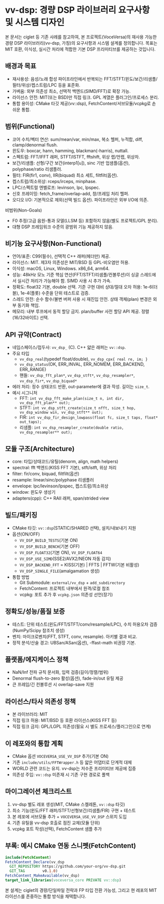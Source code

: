 # vv-dsp: 경량 DSP 라이브러리 요구사항 및 시스템 디자인

본 문서는 ciglet 등 기존 사례를 참고하여, 본 프로젝트(VoceVersa)의 재사용 가능한 경량 DSP 라이브러리(vv-dsp, 가칭)의 요구사항과 시스템 설계를 정의합니다. 목표는 MIT 호환, 이식성, 실시간 처리에 적합한 기본 DSP 프리미티브를 제공하는 것입니다.

## 배경과 목표

- 재사용성: 음성/노래 합성 파이프라인에서 반복되는 FFT/STFT/윈도/보간/리샘플/필터/위상/켑스트럼/LPC 등을 표준화.
- 가벼움: 외부 의존성 최소, 선택적 백엔드(SIMD/FFT)로 확장 가능.
- 라이선스 안전: MIT(또는 BSD)만 직접 링크. GPL 계열은 플러그인/프로세스 분리.
- 통합 용이성: CMake 타깃 제공(vv::dsp), FetchContent/서브모듈/vcpkg로 손쉬운 통합.

## 범위(Functional)

- 코어 수치/벡터 연산: sum/mean/var, min/max, 복소 헬퍼, 누적합, diff, clamp/denormal flush.
- 윈도우: boxcar, hann, hamming, blackman(-harris), nuttall.
- 스펙트럼: FFT/IFFT 래퍼, STFT/ISTFT, fftshift, 위상 랩/언랩, 위상차.
- 보간/리샘플: 선형/구간 보간(interp1[u]), sinc 기반 업샘플(옵션), polyphase/ratio 리샘플러.
- 필터: FIR(fir1, conv), IIR(biquad) 최소 세트, filtfilt(옵션).
- 켑스트럼/최소위상: rceps/irceps, minphase.
- LPC/스펙트럴 엔벨로프: levinson, lpc, lpspec.
- 신호 프레이밍: fetch_frame/overlap-add, 창/프레임 처리 헬퍼.
- 오디오 I/O: 기본적으로 제외(선택 빌드 옵션). 파이프라인은 외부 I/O에 의존.

비범위(Non-Goals)

- F0 추정/고급 음원-통과 모델(LLSM 등) 포함하지 않음(별도 프로젝트/GPL 분리).
- 대형 DSP 프레임워크 수준의 광범위 기능 제공하지 않음.

## 비기능 요구사항(Non-Functional)

- 언어/표준: C99(필수), 선택적 C++ 래퍼(헤더만) 제공.
- 라이선스: MIT. 제3자 의존성은 MIT/BSD 등 GPL-비오염만 허용.
- 이식성: macOS, Linux, Windows. x86_64, arm64.
- 성능: 48kHz 모노 기준 핵심 연산(FFT/STFT/리샘플/컨볼루션)이 싱글 스레드에서 실시간 처리가 가능해야 함. SIMD 사용 시 추가 가속.
- 정확도: float32 기본, double 선택. 기준 구현 대비 상대/절대 오차 허용: 1e-6(더블), 1e-4(플롯) 수준을 단위 테스트로 검증.
- 스레드 안전: 순수 함수/불변 버퍼 사용 시 재진입 안전. 상태 객체(plan) 변경은 외부 동기화 책임.
- 메모리: 내부 루프에서 동적 할당 금지. plan/buffer 사전 할당 API 제공. 정렬(16/32바이트) 선택.

## API 규약(Contract)

- 네임스페이스/접두사: `vv_dsp_` (C). C++ 얇은 래퍼는 `vv::dsp`.
- 주요 타입
  - `vv_dsp_real`(typedef float/double), `vv_dsp_cpx{ real re, im; }`
  - `vv_dsp_status`(OK, ERR_INVAL, ERR_NOMEM, ERR_BACKEND, ERR_RANGE)
  - 핸들: `vv_dsp_fft_plan*`, `vv_dsp_stft*`, `vv_dsp_resampler*`, `vv_dsp_fir*`, `vv_dsp_biquad*`
- 에러 처리: 정수 상태코드 반환, out-parameter에 결과 작성. 길이는 `size_t`.
- 예시 시그니처
  - FFT: `int vv_dsp_fft_make_plan(size_t n, int dir, vv_dsp_fft_plan** out);`
  - STFT: `int vv_dsp_stft_create(size_t nfft, size_t hop, vv_dsp_window win, vv_dsp_stft** out);`
  - FIR: `int vv_dsp_fir_design_lowpass(float fc, size_t taps, float* out_taps);`
  - 리샘플: `int vv_dsp_resampler_create(double ratio, vv_dsp_resampler** out);`

## 모듈 구조(Architecture)

- core: 타입/상태코드/유틸(denorm, align, math helpers)
- spectral: fft 백엔드(KISS FFT 기본), stft/istft, 위상 처리
- filter: fir/conv, biquad, filtfilt(옵션)
- resample: linear/sinc/polyphase 리샘플러
- envelope: lpc/levinson/lpspec, 켑스트럼/최소위상
- window: 윈도우 생성기
- adapters(cpp): C++ RAII 래퍼, span/strided view

## 빌드/패키징

- CMake 타깃: `vv::dsp`(STATIC/SHARED 선택), 설치/내보내기 지원
- 옵션(ON/OFF)
  - `VV_DSP_BUILD_TESTS`(기본 ON)
  - `VV_DSP_BUILD_BENCH`(기본 OFF)
  - `VV_DSP_FLOAT32`(기본 ON), `VV_DSP_FLOAT64`
  - `VV_DSP_USE_SIMD`(SSE2/AVX2/NEON 자동 감지)
  - `VV_DSP_BACKEND_FFT` = KISS(기본) | FFTS | FFTW(기본 비활성)
  - `VV_DSP_SINGLE_FILE`(amalgamation 생성)
- 통합 방법
  - Git Submodule: `external/vv_dsp` + `add_subdirectory`
  - FetchContent: 프로젝트 내부에서 원격/로컬 참조
  - vcpkg: 포트 추가 후 `vcpkg.json` 의존성 선언(장기)

## 정확도/성능/품질 보증

- 테스트: 단위 테스트(윈도/FFT/STFT/conv/resample/LPC), 수치 허용오차 검증(NumPy/Scipy 참조치 생성)
- 벤치: 마이크로벤치(FFT, STFT, conv, resample). 아키별 결과 비교.
- 정적 분석/산술 경고: UBSan/ASan(옵션), -ffast-math 비권장 기본.

## 플랫폼/에지케이스 정책

- NaN/Inf 전파 규칙 문서화, 입력 검증(길이/정렬/범위)
- Denormal flush-to-zero 활성(옵션), fade-in/out 유틸 제공
- 큰 프레임/긴 컨볼루션 시 overlap-save 지원

## 라이선스/타사 의존성 정책

- 본 라이브러리: MIT
- 직접 링크 허용: MIT/BSD 등 호환 라이선스(KISS FFT 등)
- 직접 링크 금지: GPL/LGPL 의존성(필요 시 별도 프로세스/플러그인으로 연계)

## 이 레포와의 통합 계획

- CMake 옵션 `VOCEVERSA_USE_VV_DSP` 추가(기본 ON)
- 기존 `include/utils/FFTWrapper.h` 등 얇은 어댑터로 단계적 대체
- WORLD 관련 코드는 유지. vv-dsp는 저수준 프리미티브 제공에 집중
- 의존성 주입: `vv::dsp` 미존재 시 기존 구현 경로로 폴백

## 마이그레이션 체크리스트

1) vv-dsp 별도 레포 생성(MIT, CMake 스켈레톤, `vv::dsp` 타깃)
2) 최소 기능(윈도/FFT 래퍼/STFT/선형보간/리샘플/FIR) 구현 + 테스트
3) 본 레포에 서브모듈 추가 + `VOCEVERSA_USE_VV_DSP` 스위치 도입
4) 기존 유틸을 vv-dsp 호출로 점진 교체(모듈 단위)
5) vcpkg 포트 작성(선택), FetchContent 샘플 추가

## 부록: 예시 CMake 연동 스니펫(FetchContent)

```cmake
include(FetchContent)
FetchContent_Declare(vv_dsp
  GIT_REPOSITORY https://github.com/your-org/vv-dsp.git
  GIT_TAG        v0.1.0)
FetchContent_MakeAvailable(vv_dsp)
target_link_libraries(voceversa_core PRIVATE vv::dsp)
```

본 설계는 ciglet의 경량/단일파일 전략과 FP 타입 전환 가능성, 그리고 현 레포의 MIT 라이선스를 존중하는 통합 방식을 채택합니다.
